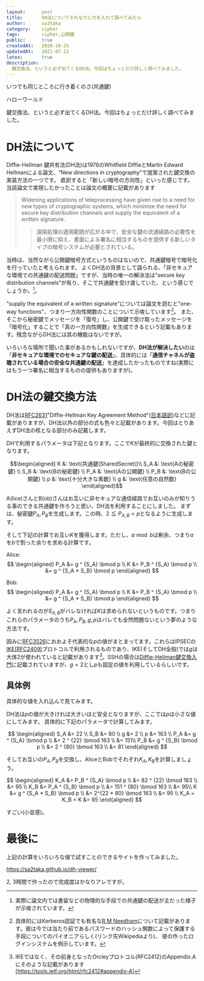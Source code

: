 ```yaml
---
layout:      post
title:       DH法についてそれなりに力を入れて調べてみたら
author:      sa2taka
category:    cipher
tags:        cipher,公開鍵
public:      true
createdAt:   2020-10-25
updatedAt:   2021-07-13
latex:       true
description:
  鍵交換法、というと必ず出てくるDH法。今回はちょっとだけ詳しく調べてみました。  
---
```


いつでも同じところに行き着くのさ(共通鍵)

ハローワールド

鍵交換法、というと必ず出てくるDH法。今回はちょっとだけ詳しく調べてみました。

# DH法について

Diffie-Hellman 鍵共有法(DH法)は1976のWhitfield DiffieとMartin Edward Hellmanによる論文、“New directions in cryptography”で提案された鍵交換の実装方法の一つです。
直訳すると「新しい暗号の方向性」といった感じです。当該論文で実現したかったことは論文の概要に記載があります

> Widening applications of teleprocessing have given rise to a need for new types of cryptographic systems, which minimize the need for secure key distribution channels and supply the equivalent of a written signature.
> > 遠隔処理の適用範囲が広がる中で、安全な鍵の流通経路の必要性を最小限に抑え、書面による署名に相当するものを提供する新しいタイプの暗号システムが必要とされている。

当時は、当然ながら公開鍵暗号方式というものはないので、共通鍵暗号で暗号化を行っていたと考えられます。
よくDH法の背景として語られる、「非セキュアな環境での共通鍵の配送問題」ですが、当時の唯一の解決法は"secure key distribution channels"が有り、そこで共通鍵を受け渡していた、という感じでしょうか。[^secure-key-distribution-channels]。

[^secure-key-distribution-channels]: 実際に論文内では書留などの物理的な手段での共通鍵の配送が主だった様子が示唆されています。

"supply the equivalent of a written signature"については論文を読むと"one-way functions"、つまり一方向性関数のことについて示唆しています[^one-way_functions]。
また、そこから秘密鍵でメッセージを「復号」し、公開鍵で受け取ったメッセージを「暗号化」することで「真の一方向性関数」を生成できるという記載もあります。残念ながらDH法には其の機能はないですが。

[^one-way_functions]: 具体的にはKerberos認証でも有名な[R.M Needham](https://en.wikipedia.org/wiki/Roger_Needham)について記載があります。彼は今では当たり前であるパスワードのハッシュ関数によって保護する手段についてのパイオニアらしく(リンク先Wikipediaより)、 彼の作ったログインシステムを例示しています。

いろいろな場所で聞いた事があるかもしれないですが、**DH法が解決したい**のは「**非セキュアな環境でのセキュアな鍵の配送**」、具体的には「**通信チャネルが盗聴されている場合の安全な共通鍵の配送**」を達成したかったものですね(実際にはもう一つ署名に相当するものの提供もありますが)。

# DH法の鍵交換方法

DH法は[RFC2631](https://tools.ietf.org/html/rfc2631)"Diffie-Hellman Key Agreement Method"([日本語訳](https://www.ipa.go.jp/security/rfc/RFC2631JA.html))などに記載がありますが、DH法以外の部分の式も色々と記載があります。今回はとりあえずDH法の核となる部分のみ記載します。

DHで利用するパラメータは下記となります。ここで$K$が最終的に交換された鍵となります。

$$\begin{aligned}
K &: \text{共通鍵(SharedSecret)}\\
S_A &: \text{Aの秘密鍵} \\
S_B &: \text{Bの秘密鍵} \\
P_A &: \text{Aの公開鍵} \\
P_B &: \text{Bの公開鍵} \\
p &: \text{十分大きな素数} \\
g &: \text{任意の自然数}
\end{aligned}$$

A(lice)さんとB(ob)さんはお互いに非セキュアな通信経路でお互いのみが知りうる事のできる共通鍵を作ろうと思い、DH法を利用することにしました。
まずは、秘密鍵$P_A, P_B$を生成します。この時、$2 \leqq P_{A, B} < p$となるように生成します。

そして下記の計算でお互い$K$を獲得します。ただし、$a \bmod b$は剰余、つまり$a$を$b$で割った余りを求める計算です。

Alice: 
$$
\begin{aligned}
P_A &= g ^ {S_A} \bmod p \\
K &= P_B ^ {S_A} \bmod p \\
&=  g ^ {S_A * S_B} \bmod p
\end{aligned}
$$

Bob:
$$
\begin{aligned}
P_A &= g ^ {S_A} \bmod p \\
K &= P_B ^ {S_A} \bmod p \\
&=  g ^ {S_A * S_B} \bmod p
\end{aligned}
$$

よく言われるのが$S_{A, B}$がバレなければ$K$は求められないというものです。つまりこれらのパラメータのうち$P_A, P_B, g, p$はバレても全然問題ないという夢のような方法です。

因みに[RFC3526](https://tools.ietf.org/html/rfc3526)におおよそ代表的な$p$の値がまとまってます。これらはIPSECの[IKE(RFC2409)](https://tools.ietf.org/html/rfc2409)プロトコルで利用されるものであり、IKE(そしてDH全般)では$g$は大体2が使われていると記載があります[^g-is-2]。SSHの場合は[Diffie-Hellman鍵交換入門](https://qiita.com/okajima/items/036d7e751234f88fbe9a)に記載されていますが、$g = 2$とし$p$も固定の値を利用しているらしいです。

[^g-is-2]: IKEではなく、その前身となったOrcleyプロトコル(RFC2412)のAppendix.Aにそのような記載があります[https://tools.ietf.org/html/rfc2412#appendix-A]

## 具体例

具体的な値を入れ込んで見てみます。

DH法は$p$の値が大きければ大きいほど安全となりますが、ここでは$p$は小さな値にしてみます。
具体的に下記のパラメータで計算してみます。

$$
\begin{aligned}
S_A &= 22 \\
S_B &= 80 \\
g &= 2 \\
p &= 163 \\
P_A &= g ^ {S_A} \bmod p \\
&= 2 ^ {22} \bmod 163 \\
&= 151\\
P_B &= g ^ {S_B} \bmod p \\
&= 2 ^ {80} \bmod 163 \\
&= 81
\end{aligned}
$$

そしてお互いの$P_A, P_B$を交換し、AliceとBobでそれぞれ$K_A, K_B$を計算しましょう。

$$
\begin{aligned}
K_A &= P_B ^ {S_A} \bmod p \\
    &= 82 ^ {22} \bmod 163 \\
    &= 95 \\
K_B &= P_A ^ {S_B} \bmod p \\
    &= 151 ^ {80} \bmod 163 \\
    &= 95\\
K &=  g ^ {S_A * S_B} \bmod p \\
&= 2^{22 * 80} \bmod 163 \\
&= 95 \\
K_A = K_B = K &= 95
\end{aligned}
$$

すごい(小並感)。

# 最後に

上記の計算をいろいろな値で試すことのできるサイトを作ってみました。

https://sa2taka.github.io/dh-viewer/

  2, 3時間で作ったので完成度はかなりアレですが。
